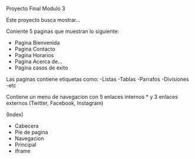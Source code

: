 Proyecto Final Modulo 3

Este proyecto busca mostrar...

Coniente 5 paginas que muestran lo siguiente:
- Pagina Bienvenida
- Pagina Contacto
- Pagina Horarios
- Pagina Acerca de...
- Pagina casos de exito

Las paginas contiene etiquetas como:
-Listas
-Tablas
-Parrafos
-Divisiones
-etc

Contiene un menu de navegacion con 5 enlaces internos * y 3 enlaces externos (Twitter, Facebook, Instagram)

(Index)
- Cabecera
- Pie de pagina
- Navegacion
- Principal
- iframe

